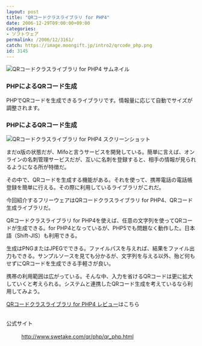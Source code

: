 ```yaml
---
layout: post
title: "QRコードクラスライブラリ for PHP4"
date: 2006-12-29T09:00:00+09:00
categories:
- ソフトウェア
permalink: /2006/12/3161/
catch: https://image.moongift.jp/intro2/qrcode_php.png
id: 3145
---
```

 ![QRコードクラスライブラリ for PHP4 サムネイル](https://image.moongift.jp/intro2/qrcode_php.t.png "QRコードクラスライブラリ for PHP4 サムネイル")
  

### PHPによるQRコード生成
  
PHPでQRコードを生成できるライブラリです。情報量に応じて自動でサイズが調整されます。  
<!--more-->  

### PHPによるQRコード生成
  

![QRコードクラスライブラリ for PHP4 スクリーンショット](https://image.moongift.jp/intro2/qrcode_php.png "QRコードクラスライブラリ for PHP4 スクリーンショット")

  

まだα版の状態だが、Mifoと言うサービスを開発している。簡単に言えば、オンラインの名刺管理サービスだが、互いに名刺を登録すると、相手の情報が見られるようになる所が特徴だ。

  

その中で、QRコードを生成する機能がある。それを使って、携帯電話の電話帳登録を簡単に行える。その際に利用しているライブラリがこれだ。

  

今回紹介するフリーウェアはQRコードクラスライブラリ for PHP4、QRコード生成ライブラリだ。

  

QRコードクラスライブラリ for PHP4を使えば、任意の文字列を使ってQRコードが生成できる。for PHP4となっているが、PHP5でも問題なく動作した。日本語（Shift-JIS）も利用できる。

  

生成はPNGまたはJPEGでできる。ファイルパスを与えれば、結果をファイル出力もできる。サンプルソースを見ても分かるが、文字列を与える以外、殆ど何もせずにQRコードを生成できる手軽さが良い。

  

携帯の利用範囲は広がっている。そんな中、入力を省けるQRコードは更に拡大していくと考えられる。システムと連携したQRコード生成を考えているなら利用してみよう。

  

[QRコードクラスライブラリ for PHP4 レビュー](http://oss.moongift.jp/review/i-3165.html)はこちら

  
<dl>
<br><dt>公式サイト</dt>
<br><dd><a href="http://www.swetake.com/qr/php/qr_php.html" target="_blank">http://www.swetake.com/qr/php/qr_php.html</a></dd>
<br>
</dl>